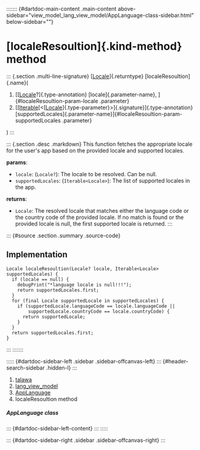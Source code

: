 ::::::: {#dartdoc-main-content .main-content above-sidebar="view_model_lang_view_model/AppLanguage-class-sidebar.html" below-sidebar=""}
<div>

# [localeResoultion]{.kind-method} method

</div>

::: {.section .multi-line-signature}
[[Locale](https://api.flutter.dev/flutter/dart-ui/Locale-class.html)]{.returntype}
[localeResoultion]{.name}(

1.  [[[Locale](https://api.flutter.dev/flutter/dart-ui/Locale-class.html)?]{.type-annotation}
    [locale]{.parameter-name}, ]{#localeResoultion-param-locale
    .parameter}
2.  [[[Iterable](https://api.flutter.dev/flutter/dart-core/Iterable-class.html)[\<[[Locale](https://api.flutter.dev/flutter/dart-ui/Locale-class.html)]{.type-parameter}\>]{.signature}]{.type-annotation}
    [supportedLocales]{.parameter-name}]{#localeResoultion-param-supportedLocales
    .parameter}

)
:::

::: {.section .desc .markdown}
This function fetches the appropriate locale for the user\'s app based
on the provided locale and supported locales.

**params**:

-   `locale`: (`Locale?`): The locale to be resolved. Can be null.
-   `supportedLocales`: (`Iterable<Locale>`): The list of supported
    locales in the app.

**returns**:

-   `Locale`: The resolved locale that matches either the language code
    or the country code of the provided locale. If no match is found or
    the provided locale is null, the first supported locale is returned.
:::

::: {#source .section .summary .source-code}
## Implementation

``` language-dart
Locale localeResoultion(Locale? locale, Iterable<Locale> supportedLocales) {
  if (locale == null) {
    debugPrint("*language locale is null!!!");
    return supportedLocales.first;
  }
  for (final Locale supportedLocale in supportedLocales) {
    if (supportedLocale.languageCode == locale.languageCode ||
        supportedLocale.countryCode == locale.countryCode) {
      return supportedLocale;
    }
  }
  return supportedLocales.first;
}
```
:::
:::::::

::::: {#dartdoc-sidebar-left .sidebar .sidebar-offcanvas-left}
::: {#header-search-sidebar .hidden-l}
:::

1.  [talawa](../../index.html)
2.  [lang_view_model](../../view_model_lang_view_model/)
3.  [AppLanguage](../../view_model_lang_view_model/AppLanguage-class.html)
4.  localeResoultion method

##### AppLanguage class

::: {#dartdoc-sidebar-left-content}
:::
:::::

::: {#dartdoc-sidebar-right .sidebar .sidebar-offcanvas-right}
:::

